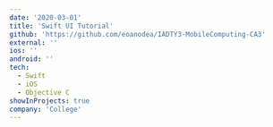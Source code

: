 ```yaml
---
date: '2020-03-01'
title: 'Swift UI Tutorial'
github: 'https://github.com/eoanodea/IADTY3-MobileComputing-CA3'
external: ''
ios: ''
android: ''
tech:
  - Swift
  - iOS
  - Objective C
showInProjects: true
company: 'College'
---
```

